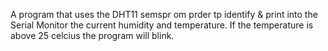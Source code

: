 A program that uses the DHT11 semspr om prder tp identify & print into the Serial Monitor the current humidity and temperature.
If the temperature is above 25 celcius the program will blink.
